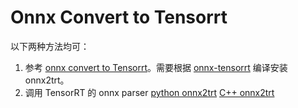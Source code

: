 # Onnx Convert to Tensorrt

以下两种方法均可：  
1. 参考 [onnx convert to Tensorrt](https://github.com/LittleReal/Deeplearning-Note/tree/master/convert2tensorrt/onnx2tensorrt)。需要根据 [onnx-tensorrt](https://github.com/onnx/onnx-tensorrt) 编译安装 onnx2trt。  
2. 调用 TensorRT 的 onnx parser
[python onnx2trt](./onnx2trt)
[C++ onnx2trt](https://github.com/onnx/onnx-tensorrt/blob/84b5be1d6fc03564f2c0dba85a2ee75bad242c2e/main.cpp)